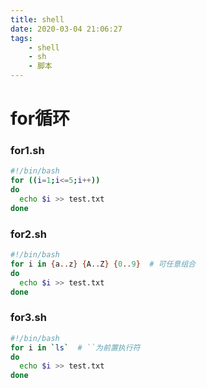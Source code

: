 ```yaml
---
title: shell
date: 2020-03-04 21:06:27
tags:
	- shell
	- sh
	- 脚本
---
```

# for循环
### for1.sh
```sh
#!/bin/bash
for ((i=1;i<=5;i++))
do
  echo $i >> test.txt
done
```
### for2.sh
```sh
#!/bin/bash
for i in {a..z} {A..Z} {0..9}  # 可任意组合
do
  echo $i >> test.txt
done
```
### for3.sh
```sh
#!/bin/bash
for i in `ls`  # ``为前置执行符
do
  echo $i >> test.txt
done
```
